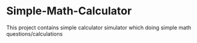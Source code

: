 # Simple-Math-Calculator
This project contains simple calculator simulator which doing simple math questions/calculations
